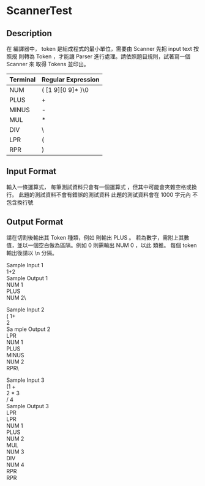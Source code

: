 # ScannerTest
## Description 
在 編譯器中， token 是組成程式的最小單位，需要由 Scanner 先把 input text 按照規
則轉為 Token ，才能讓 Parser 進行處理。請依照題目規則，試著寫一個 Scanner 來
取得 Tokens 並印出。

| Terminal | Regular Expression |
| -------- |:------------------ |
| NUM      | ( [1 9][0 9]* )\0  |
| PLUS     | \+                 |
| MINUS    | \-                 |
| MUL      | \*                 |
| DIV      | \\                 |
| LPR      | \(                 |
| RPR      | \)                 |

## Input Format 
輸入一條運算式， 每筆測試資料只會有一個運算式 ，但其中可能會夾雜空格或換行。
此題的測試資料不會有錯誤的測試資料
此題的測試資料會在 1000 字元內 不包含換行號
## Output Format 
請在切割後輸出其 Token 種類，例如 則輸出 PLUS 。
若為數字，需附上其數值，並以一個空白做為區隔。例如 0 則需輸出 NUM 0 ，以此
類推。
每個 token 輸出後請以 \n 分隔。

Sample Input 1\
1+2\
Sample Output 1\
NUM 1\
PLUS\
NUM 2\


Sample Input 2\
( 1+\
2\
Sa mple Output 2\
LPR\
NUM 1\
PLUS\
MINUS\
NUM 2\
RPR\


Sample Input 3\
(1 +\
2 * 3\
/ 4\
Sample Output 3\
LPR\
LPR\
NUM 1\
PLUS\
NUM 2\
MUL\
NUM 3\
DIV\
NUM 4\
RPR\
RPR
